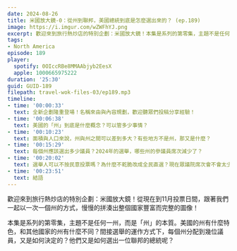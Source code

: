```yaml
---
date: 2024-08-26
title: 米國放大鏡-0：從州到聯邦，美國總統到底是怎麼選出來的？ (ep.189)
image: https://i.imgur.com/wZWFhYJ.png
excerpt: 歡迎來到旅行熱炒店的特別企劃：米國放大鏡！本集是系列的第零集，主題不是任何一州，而是「州」的本質。美國的州有什麼特色？而他們又是如何選出一位聯邦的總統呢？
tags:
- North America
episode: 189
player:
  spotify: 0OIccRBe8MMAAbjyb2EesX
  apple: 1000665975222
duration: '25:30'
guid: GUID-189
filepath: travel-wok-files-03/ep189.mp3
timeline:
- time: '00:00:33'
  text: 全新企劃隆重登場！名稱來由與內容規劃，歡迎聽眾們投稿分享經驗！
- time: '00:06:38'
  text: 美國的「州」到底是什麼概念？可以管多少事情？
- time: '00:10:23'
  text: 面積與人口來說，州與州之間可以差到多大？有些地方不是州，那又是什麼？
- time: '00:15:29'
  text: 每個州應該選出多少議員？2024年的選舉，哪些州的參議員席次減少了？
- time: '00:20:02'
  text: 選舉人可以不按民意投票嗎？為什麼不乾脆改成全民直選？現在眾議院席次會不會太少？
- time: '00:23:51'
  text: 結語
---
```

歡迎來到旅行熱炒店的特別企劃：米國放大鏡！從現在到11月投票日間，跟著我們一起以一次一個州的方式，慢慢的拼湊出整個國家豐富而完整的圖像！

本集是系列的第零集，主題不是任何一州，而是「州」的本質。美國的州有什麼特色，和其他國家的州有什麼不同？間接選舉的運作方式下，每個州分配到幾位議員，又是如何決定的？他們又是如何選出一位聯邦的總統呢？
